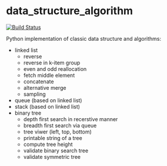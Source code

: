 # data_structure_algorithm
[![Build Status](https://travis-ci.com/Frank3W/data_structure_algorithm.svg?branch=main)](https://travis-ci.com/Frank3W/data_structure_algorithm)

Python implementation of classic data structure and algorithms:

- linked list
    - reverse
    - reverse in k-item group
    - even and odd reallocation
    - fetch middle element
    - concatenate
    - alternative merge
    - sampling
- queue (based on linked list)
- stack (based on linked list)
- binary tree
    - depth first search in recerstive manner
    - breadth first search via queue
    - tree viwer (left, top, bottom)
    - printable string of a tree 
    - compute tree height
    - validate binary search tree
    - validate symmetric tree
